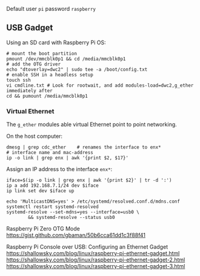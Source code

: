Default user `pi` password `raspberry`

## USB Gadget

Using an SD card with Raspberry Pi OS:

```shell
# mount the boot partition
pmount /dev/mmcblk0p1 && cd /media/mmcblk0p1
# add the OTG driver
echo "dtoverlay=dwc2" | sudo tee -a /boot/config.txt
# enable SSH in a headless setup
touch ssh
vi cmdline.txt # Look for rootwait, and add modules-load=dwc2,g_ether immediately after
cd && pumount /media/mmcblk0p1
```

### Virtual Ethernet

The `g_ether` modules able virtual Ethernet point to point networking.

On the host computer:

```
dmesg | grep cdc_ether    # renames the interface to enx*
# interface name and mac-address
ip -o link | grep enx | awk '{print $2, $17}'
```

Assign an IP address to the interface `enx*`:

```shell
iface=$(ip -o link | grep enx | awk '{print $2}' | tr -d ':')
ip a add 192.168.7.1/24 dev $iface
ip link set dev $iface up
```

```
echo 'MulticastDNS=yes' > /etc/systemd/resolved.conf.d/mdns.conf
systemctl restart systemd-resolved
systemd-resolve --set-mdns=yes --interface=usb0 \
        && systemd-resolve --status usb0
```

Raspberry Pi Zero OTG Mode  
<https://gist.github.com/gbaman/50b6cca61dd1c3f88f41>

Raspberry Pi Console over USB: Configuring an Ethernet Gadget  
<https://shallowsky.com/blog/linux/raspberry-pi-ethernet-gadget.html>  
<https://shallowsky.com/blog/linux/raspberry-pi-ethernet-gadget-2.html>  
<https://shallowsky.com/blog/linux/raspberry-pi-ethernet-gadget-3.html>
